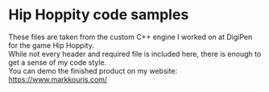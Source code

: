 # Hip Hoppity code samples
These files are taken from the custom C++ engine I worked on at DigiPen for the game Hip Hoppity.  <br />
While not every header and required file is included here, there is enough to get a sense of my code style. <br />
You can demo the finished product on my website: https://www.markkouris.com/  <br />